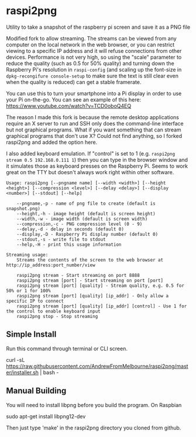# raspi2png

Utility to take a snapshot of the raspberry pi screen and save it as a PNG file

Modified fork to allow streaming. The streams can be viewed from any computer on the local network in the web browser, or you can restrict viewing to a specific IP address and it will refuse connections from other devices. Performance is not very high, so using the "scale" parameter to reduce the quality (such as 0.5 for 50% quality) and turning down the Raspberry Pi's resolution in `raspi-config` (and scaling up the font-size in `dpkg-recongifure console-setup` to make sure the text is still clear even when the quality is reduced) can get a stable framerate.

You can use this to turn your smartphone into a Pi display in order to use your Pi on-the-go. You can see an example of this here: https://www.youtube.com/watch?v=TCD0oboQ4EQ

The reason I made this fork is because the remote desktop applications require an X server to run and SSH only does the command-line interface but not graphical programs. What if you want something that can stream graphical programs that don't use X? Could not find anything, so I forked raspi2png and added the option here.

I also added keyboard emulation. If "control" is set to 1 (e.g. `raspi2png stream 0.5 192.168.0.111 1`) then you can type in the browser window and it simulates those as keyboard presses on the Raspberry Pi. Seems to work great on the TTY but doesn't always work right within other software.

    Usage: raspi2png [--pngname name] [--width <width>] [--height <height>] [--compression <level>] [--delay <delay>] [--display <number>] [--stdout] [--help]
    
        --pngname,-p - name of png file to create (default is snapshot.png)
        --height,-h - image height (default is screen height)
        --width,-w - image width (default is screen width)
        --compression,-c - PNG compression level (0 - 9)
        --delay,-d - delay in seconds (default 0)
        --display,-D - Raspberry Pi display number (default 0)
        --stdout,-s - write file to stdout
        --help,-H - print this usage information
    
    Streaming usage: 
        Streams the contents of the screen to the web browser at http://ip_address:port_number/view
    
        raspi2png stream - Start streaming on port 8888
        raspi2png stream [port] - Start streaming on port [port]
        raspi2png stream [port] [quality] - Stream quality, e.g. 0.5 for 50% or 1 for 100%
        raspi2png stream [port] [quality] [ip_addr] - Only allow a specific IP to connect
        raspi2png stream [port] [quality] [ip_addr] [control] - Use 1 for the control to enable keyboard input
        raspi2png stop - Stop streaming

## Simple Install

Run this command through terminal or CLI screen.

curl -sL https://raw.githubusercontent.com/AndrewFromMelbourne/raspi2png/master/installer.sh | bash -

## Manual Building

You will need to install libpng before you build the program. On Raspbian

sudo apt-get install libpng12-dev

Then just type 'make' in the raspi2png directory you cloned from github.


